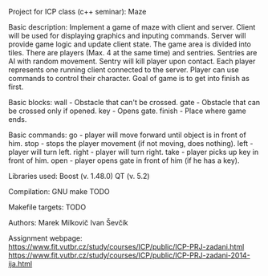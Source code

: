 Project for ICP class (c++ seminar): Maze

Basic description:
Implement a game of maze with client and server.
Client will be used for displaying graphics and inputing commands.
Server will provide game logic and update client state. 
The game area is divided into tiles.
There are players (Max. 4 at the same time) and sentries.
Sentries are AI with random movement.
Sentry will kill player upon contact.
Each player represents one running client connected to the server.
Player can use commands to control their character.
Goal of game is to get into finish as first.

Basic blocks:
wall - Obstacle that can't be crossed.
gate - Obstacle that can be crossed only if opened.
key - Opens gate.
finish - Place where game ends.

Basic commands:
go - player will move forward until object is in front of him.
stop - stops the player movement (if not moving, does nothing).
left - player will turn left.
right - player will turn right.
take - player picks up key in front of him.
open - player opens gate in front of him (if he has a key).


Libraries used:
Boost (v. 1.48.0)
QT (v. 5.2)

Compilation:
GNU make
TODO

Makefile targets:
TODO

Authors:
Marek Milkovič
Ivan Ševčík

Assignment webpage:
https://www.fit.vutbr.cz/study/courses/ICP/public/ICP-PRJ-zadani.html
https://www.fit.vutbr.cz/study/courses/ICP/public/ICP-PRJ-zadani-2014-ija.html
